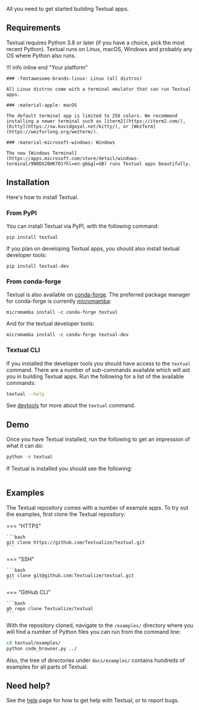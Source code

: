 All you need to get started building Textual apps.

## Requirements

Textual requires Python 3.8 or later (if you have a choice, pick the most recent Python). Textual runs on Linux, macOS, Windows and probably any OS where Python also runs.

!!! info inline end "Your platform"

    ### :fontawesome-brands-linux: Linux (all distros)

    All Linux distros come with a terminal emulator that can run Textual apps.

    ### :material-apple: macOS

    The default terminal app is limited to 256 colors. We recommend installing a newer terminal such as [iterm2](https://iterm2.com/), [Kitty](https://sw.kovidgoyal.net/kitty/), or [WezTerm](https://wezfurlong.org/wezterm/).

    ### :material-microsoft-windows: Windows

    The new [Windows Terminal](https://apps.microsoft.com/store/detail/windows-terminal/9N0DX20HK701?hl=en-gb&gl=GB) runs Textual apps beautifully.

## Installation

Here's how to install Textual.

### From PyPI

You can install Textual via PyPI, with the following command:

```
pip install textual
```

If you plan on developing Textual apps, you should also install textual developer tools:

```
pip install textual-dev
```

### From conda-forge

Textual is also available on [conda-forge](https://conda-forge.org/). The preferred package manager for conda-forge is currently [micromamba](https://mamba.readthedocs.io/en/latest/installation/micromamba-installation.html):

```
micromamba install -c conda-forge textual
```

And for the textual developer tools:

```
micromamba install -c conda-forge textual-dev
```

### Textual CLI

If you installed the developer tools you should have access to the `textual` command. There are a number of sub-commands available which will aid you in building Textual apps. Run the following for a list of the available commands:

```bash
textual --help
```

See [devtools](guide/devtools.md) for more about the `textual` command.

## Demo

Once you have Textual installed, run the following to get an impression of what it can do:

```bash
python -m textual
```

If Textual is installed you should see the following:

```{.textual path="src/textual/demo.py" columns="127" lines="53" press="enter,tab,w,i,l,l"}
```

## Examples


The Textual repository comes with a number of example apps. To try out the examples, first clone the Textual repository:

=== "HTTPS"

    ```bash
    git clone https://github.com/Textualize/textual.git
    ```

=== "SSH"

    ```bash
    git clone git@github.com:Textualize/textual.git
    ```

=== "GitHub CLI"

    ```bash
    gh repo clone Textualize/textual
    ```


With the repository cloned, navigate to the `/examples/` directory where you will find a number of Python files you can run from the command line:

```bash
cd textual/examples/
python code_browser.py ../
```

Also, the tree of directories under `docs/examples/` contains hundreds of examples for all parts of Textual. 


## Need help?

See the [help](./help.md) page for how to get help with Textual, or to report bugs.
